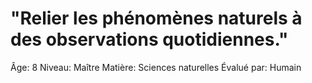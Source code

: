 # "Relier les phénomènes naturels à des observations quotidiennes."

Âge: 8
Niveau: Maître
Matière: Sciences naturelles
Évalué par: Humain